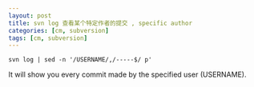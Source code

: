 ```yaml
---
layout: post
title: svn log 查看某个特定作者的提交 , specific author
categories: [cm, subversion]
tags: [cm, subversion]
---
```


```
svn log | sed -n '/USERNAME/,/-----$/ p' 
```

It will show you every commit made by the specified user (USERNAME).
